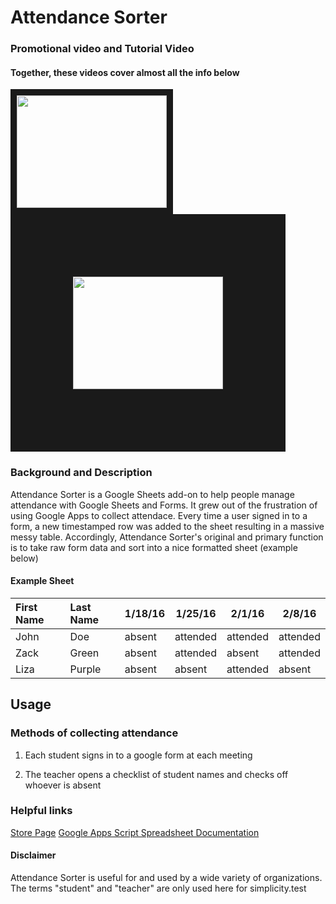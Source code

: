 # Attendance Sorter

### Promotional video and Tutorial Video 
#### Together, these videos cover almost all the info below
<a href="https://www.youtube.com/watch?v=_6WqHDGb-pU" target="_blank"><img src="http://img.youtube.com/vi/_6WqHDGb-pU/hqdefault.jpg" alt="" width="240" height="180" border="10" /></a>  <a href="https://www.youtube.com/watch?v=uB6Yd5HqMv0" target="_blank"><img src="http://img.youtube.com/vi/uB6Yd5HqMv0/hqdefault.jpg" alt="" width="240" height="180" border="100px" /></a>
### Background and Description
Attendance Sorter is a Google Sheets add-on to help people manage attendance with Google Sheets and Forms. It grew out of the frustration of using Google Apps to collect attendace. Every time a user signed in to a form, a new timestamped row was added to the sheet resulting in a massive messy table. Accordingly, Attendance Sorter's original and primary function is to take raw form data and sort into a nice formatted sheet (example below)

#### Example Sheet

| First Name    | Last Name     |1/18/16|1/25/16|2/1/16|2/8/16|
| :------------- |:-------------| -----|---|---|---|
| John | Doe |absent|attended|attended|attended|
| Zack | Green |absent|attended|absent|attended|
| Liza | Purple |absent|absent|attended|absent|

## Usage

### Methods of collecting attendance

1. Each student signs in to a google form at each meeting

2. The teacher opens a checklist of student names and checks off whoever is absent

### Helpful links

<a href="https://chrome.google.com/webstore/detail/attendance-sorter/poaklhcmcafeiocddnchehclcofieipn" target="_blank">Store Page</a>
<a href="https://chrome.google.com/webstore/detail/attendance-sorter/poaklhcmcafeiocddnchehclcofieipn" target="_blank">Google Apps Script Spreadsheet Documentation</a>

#### Disclaimer
Attendance Sorter is useful for and used by a wide variety of organizations. The terms "student" and "teacher" are only used here for simplicity.test